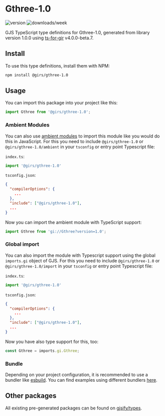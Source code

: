
# Gthree-1.0

![version](https://img.shields.io/npm/v/@girs/gthree-1.0)
![downloads/week](https://img.shields.io/npm/dw/@girs/gthree-1.0)


GJS TypeScript type definitions for Gthree-1.0, generated from library version 1.0.0 using [ts-for-gir](https://github.com/gjsify/ts-for-gir) v4.0.0-beta.7.


## Install

To use this type definitions, install them with NPM:
```bash
npm install @girs/gthree-1.0
```

## Usage

You can import this package into your project like this:
```ts
import Gthree from '@girs/gthree-1.0';
```

### Ambient Modules

You can also use [ambient modules](https://github.com/gjsify/ts-for-gir/tree/main/packages/cli#ambient-modules) to import this module like you would do this in JavaScript.
For this you need to include `@girs/gthree-1.0` or `@girs/gthree-1.0/ambient` in your `tsconfig` or entry point Typescript file:

`index.ts`:
```ts
import '@girs/gthree-1.0'
```

`tsconfig.json`:
```json
{
  "compilerOptions": {
    ...
  },
  "include": ["@girs/gthree-1.0"],
  ...
}
```

Now you can import the ambient module with TypeScript support: 

```ts
import Gthree from 'gi://Gthree?version=1.0';
```

### Global import

You can also import the module with Typescript support using the global `imports.gi` object of GJS.
For this you need to include `@girs/gthree-1.0` or `@girs/gthree-1.0/import` in your `tsconfig` or entry point Typescript file:

`index.ts`:
```ts
import '@girs/gthree-1.0'
```

`tsconfig.json`:
```json
{
  "compilerOptions": {
    ...
  },
  "include": ["@girs/gthree-1.0"],
  ...
}
```

Now you have also type support for this, too:

```ts
const Gthree = imports.gi.Gthree;
```

### Bundle

Depending on your project configuration, it is recommended to use a bundler like [esbuild](https://esbuild.github.io/). You can find examples using different bundlers [here](https://github.com/gjsify/ts-for-gir/tree/main/examples).

## Other packages

All existing pre-generated packages can be found on [gjsify/types](https://github.com/gjsify/types).

